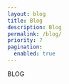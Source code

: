 ```yaml
---
layout: blog
title: Blog
description: Blog
permalink: /blog/
priority: 7
pagination:
  enabled: true
---
```


BLOG
